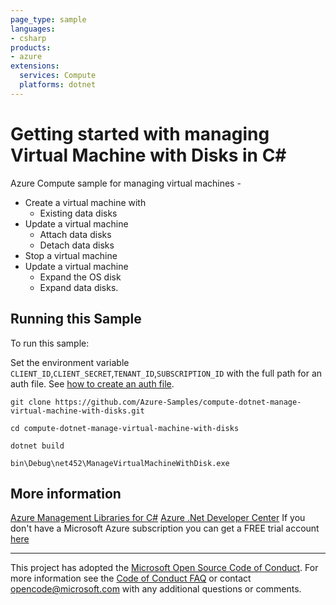 ```yaml
---
page_type: sample
languages:
- csharp
products:
- azure
extensions:
  services: Compute
  platforms: dotnet
---
```


# Getting started with managing Virtual Machine with Disks in C# #

 Azure Compute sample for managing virtual machines -
  - Create a virtual machine with
      - Existing data disks
  - Update a virtual machine
      - Attach data disks
      - Detach data disks
  - Stop a virtual machine
  - Update a virtual machine
      - Expand the OS disk
      - Expand data disks.


## Running this Sample ##

To run this sample:

Set the environment variable `CLIENT_ID`,`CLIENT_SECRET`,`TENANT_ID`,`SUBSCRIPTION_ID` with the full path for an auth file. See [how to create an auth file](https://github.com/Azure/azure-libraries-for-net/blob/master/AUTH.md).

    git clone https://github.com/Azure-Samples/compute-dotnet-manage-virtual-machine-with-disks.git

    cd compute-dotnet-manage-virtual-machine-with-disks

    dotnet build

    bin\Debug\net452\ManageVirtualMachineWithDisk.exe

## More information ##

[Azure Management Libraries for C#](https://github.com/Azure/azure-sdk-for-net)
[Azure .Net Developer Center](https://azure.microsoft.com/en-us/develop/net/)
If you don't have a Microsoft Azure subscription you can get a FREE trial account [here](http://go.microsoft.com/fwlink/?LinkId=330212)

---

This project has adopted the [Microsoft Open Source Code of Conduct](https://opensource.microsoft.com/codeofconduct/). For more information see the [Code of Conduct FAQ](https://opensource.microsoft.com/codeofconduct/faq/) or contact [opencode@microsoft.com](mailto:opencode@microsoft.com) with any additional questions or comments.